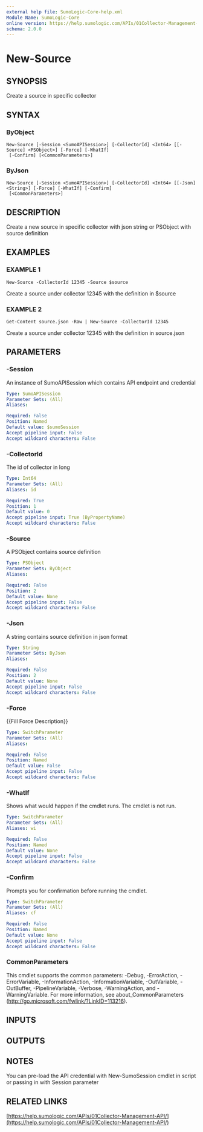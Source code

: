 ```yaml
---
external help file: SumoLogic-Core-help.xml
Module Name: SumoLogic-Core
online version: https://help.sumologic.com/APIs/01Collector-Management-API/
schema: 2.0.0
---
```


# New-Source

## SYNOPSIS
Create a source in specific collector

## SYNTAX

### ByObject
```
New-Source [-Session <SumoAPISession>] [-CollectorId] <Int64> [[-Source] <PSObject>] [-Force] [-WhatIf]
 [-Confirm] [<CommonParameters>]
```

### ByJson
```
New-Source [-Session <SumoAPISession>] [-CollectorId] <Int64> [[-Json] <String>] [-Force] [-WhatIf] [-Confirm]
 [<CommonParameters>]
```

## DESCRIPTION
Create a new source in specific collector with json string or PSObject with source definition

## EXAMPLES

### EXAMPLE 1
```
New-Source -CollectorId 12345 -Source $source
```

Create a source under collector 12345 with the definition in $source

### EXAMPLE 2
```
Get-Content source.json -Raw | New-Source -CollectorId 12345
```

Create a source under collector 12345 with the definition in source.json

## PARAMETERS

### -Session
An instance of SumoAPISession which contains API endpoint and credential

```yaml
Type: SumoAPISession
Parameter Sets: (All)
Aliases:

Required: False
Position: Named
Default value: $sumoSession
Accept pipeline input: False
Accept wildcard characters: False
```

### -CollectorId
The id of collector in long

```yaml
Type: Int64
Parameter Sets: (All)
Aliases: id

Required: True
Position: 1
Default value: 0
Accept pipeline input: True (ByPropertyName)
Accept wildcard characters: False
```

### -Source
A PSObject contains source definition

```yaml
Type: PSObject
Parameter Sets: ByObject
Aliases:

Required: False
Position: 2
Default value: None
Accept pipeline input: False
Accept wildcard characters: False
```

### -Json
A string contains source definition in json format

```yaml
Type: String
Parameter Sets: ByJson
Aliases:

Required: False
Position: 2
Default value: None
Accept pipeline input: False
Accept wildcard characters: False
```

### -Force
{{Fill Force Description}}

```yaml
Type: SwitchParameter
Parameter Sets: (All)
Aliases:

Required: False
Position: Named
Default value: False
Accept pipeline input: False
Accept wildcard characters: False
```

### -WhatIf
Shows what would happen if the cmdlet runs.
The cmdlet is not run.

```yaml
Type: SwitchParameter
Parameter Sets: (All)
Aliases: wi

Required: False
Position: Named
Default value: None
Accept pipeline input: False
Accept wildcard characters: False
```

### -Confirm
Prompts you for confirmation before running the cmdlet.

```yaml
Type: SwitchParameter
Parameter Sets: (All)
Aliases: cf

Required: False
Position: Named
Default value: None
Accept pipeline input: False
Accept wildcard characters: False
```

### CommonParameters
This cmdlet supports the common parameters: -Debug, -ErrorAction, -ErrorVariable, -InformationAction, -InformationVariable, -OutVariable, -OutBuffer, -PipelineVariable, -Verbose, -WarningAction, and -WarningVariable.
For more information, see about_CommonParameters (http://go.microsoft.com/fwlink/?LinkID=113216).

## INPUTS

## OUTPUTS

## NOTES
You can pre-load the API credential with New-SumoSession cmdlet in script or passing in with Session parameter

## RELATED LINKS

[https://help.sumologic.com/APIs/01Collector-Management-API/](https://help.sumologic.com/APIs/01Collector-Management-API/)

